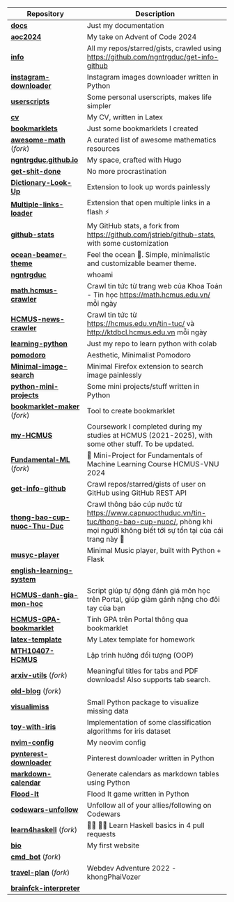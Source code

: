 | **Repository** | **Description** |
| -------------- | --------------- |
| **[docs](https://github.com/ngntrgduc/docs)**  | Just my documentation |
| **[aoc2024](https://github.com/ngntrgduc/aoc2024)**  | My take on Advent of Code 2024 |
| **[info](https://github.com/ngntrgduc/info)**  | All my repos/starred/gists, crawled using https://github.com/ngntrgduc/get-info-github |
| **[instagram-downloader](https://github.com/ngntrgduc/instagram-downloader)**  | Instagram images downloader written in Python |
| **[userscripts](https://github.com/ngntrgduc/userscripts)**  | Some personal userscripts, makes life simpler |
| **[cv](https://github.com/ngntrgduc/cv)**  | My CV, written in Latex |
| **[bookmarklets](https://github.com/ngntrgduc/bookmarklets)**  | Just some bookmarklets I created |
| **[awesome-math](https://github.com/ngntrgduc/awesome-math)** (*fork*) | A curated list of awesome mathematics resources |
| **[ngntrgduc.github.io](https://github.com/ngntrgduc/ngntrgduc.github.io)**  | My space, crafted with Hugo |
| **[get-shit-done](https://github.com/ngntrgduc/get-shit-done)**  | No more procrastination |
| **[Dictionary-Look-Up](https://github.com/ngntrgduc/Dictionary-Look-Up)**  | Extension to look up words painlessly |
| **[Multiple-links-loader](https://github.com/ngntrgduc/Multiple-links-loader)**  | Extension that open multiple links in a flash ⚡ |
| **[github-stats](https://github.com/ngntrgduc/github-stats)**  | My GitHub stats, a fork from https://github.com/jstrieb/github-stats, with some customization |
| **[ocean-beamer-theme](https://github.com/ngntrgduc/ocean-beamer-theme)**  | Feel the ocean 🌊. Simple, minimalistic and customizable beamer theme. |
| **[ngntrgduc](https://github.com/ngntrgduc/ngntrgduc)**  | whoami |
| **[math.hcmus-crawler](https://github.com/ngntrgduc/math.hcmus-crawler)**  | Crawl tin tức từ trang web của Khoa Toán - Tin học https://math.hcmus.edu.vn/ mỗi ngày |
| **[HCMUS-news-crawler](https://github.com/ngntrgduc/HCMUS-news-crawler)**  | Crawl tin tức từ https://hcmus.edu.vn/tin-tuc/ và http://ktdbcl.hcmus.edu.vn mỗi ngày |
| **[learning-python](https://github.com/ngntrgduc/learning-python)**  | Just my repo to learn python with colab |
| **[pomodoro](https://github.com/ngntrgduc/pomodoro)**  | Aesthetic, Minimalist Pomodoro |
| **[Minimal-image-search](https://github.com/ngntrgduc/Minimal-image-search)**  | Minimal Firefox extension to search image painlessly |
| **[python-mini-projects](https://github.com/ngntrgduc/python-mini-projects)**  | Some mini projects/stuff written in Python |
| **[bookmarklet-maker](https://github.com/ngntrgduc/bookmarklet-maker)** (*fork*) | Tool to create bookmarklet | A fork for personal use. Cleaner, with some tweaks. |
| **[my-HCMUS](https://github.com/ngntrgduc/my-HCMUS)**  | Coursework I completed during my studies at HCMUS (2021-2025), with some other stuff. To be updated. |
| **[Fundamental-ML](https://github.com/ngntrgduc/Fundamental-ML)** (*fork*) | 🧱 Mini-Project for Fundamentals of Machine Learning Course HCMUS-VNU 2024 |
| **[get-info-github](https://github.com/ngntrgduc/get-info-github)**  | Crawl repos/starred/gists of user on GitHub using GitHub REST API |
| **[thong-bao-cup-nuoc-Thu-Duc](https://github.com/ngntrgduc/thong-bao-cup-nuoc-Thu-Duc)**  | Crawl thông báo cúp nước từ https://www.capnuocthuduc.vn/tin-tuc/thong-bao-cup-nuoc/, phòng khi mọi người không biết tới sự tồn tại của cái trang này 🙂 |
| **[musyc-player](https://github.com/ngntrgduc/musyc-player)**  | Minimal Music player, built with Python + Flask |
| **[english-learning-system](https://github.com/ngntrgduc/english-learning-system)**  |  |
| **[HCMUS-danh-gia-mon-hoc](https://github.com/ngntrgduc/HCMUS-danh-gia-mon-hoc)**  | Script giúp tự động đánh giá môn học trên Portal, giúp giảm gánh nặng cho đôi tay của bạn |
| **[HCMUS-GPA-bookmarklet](https://github.com/ngntrgduc/HCMUS-GPA-bookmarklet)**  | Tính GPA trên Portal thông qua bookmarklet |
| **[latex-template](https://github.com/ngntrgduc/latex-template)**  | My Latex template for homework |
| **[MTH10407-HCMUS](https://github.com/ngntrgduc/MTH10407-HCMUS)**  | Lập trình hướng đối tượng (OOP) |
| **[arxiv-utils](https://github.com/ngntrgduc/arxiv-utils)** (*fork*) | Meaningful titles for tabs and PDF downloads! Also supports tab search. |
| **[old-blog](https://github.com/ngntrgduc/old-blog)** (*fork*) |  |
| **[visualimiss](https://github.com/ngntrgduc/visualimiss)**  | Small Python package to visualize missing data |
| **[toy-with-iris](https://github.com/ngntrgduc/toy-with-iris)**  | Implementation of some classification algorithms for iris dataset |
| **[nvim-config](https://github.com/ngntrgduc/nvim-config)**  | My neovim config |
| **[pynterest-downloader](https://github.com/ngntrgduc/pynterest-downloader)**  | Pinterest downloader written in Python |
| **[markdown-calendar](https://github.com/ngntrgduc/markdown-calendar)**  | Generate calendars as markdown tables using Python |
| **[Flood-It](https://github.com/ngntrgduc/Flood-It)**  | Flood It game written in Python |
| **[codewars-unfollow](https://github.com/ngntrgduc/codewars-unfollow)**  | Unfollow all of your allies/following on Codewars |
| **[learn4haskell](https://github.com/ngntrgduc/learn4haskell)** (*fork*) | 👩‍🏫 👨‍🏫 Learn Haskell basics in 4 pull requests |
| **[bio](https://github.com/ngntrgduc/bio)**  | My first website |
| **[cmd_bot](https://github.com/ngntrgduc/cmd_bot)** (*fork*) |  |
| **[travel-plan](https://github.com/ngntrgduc/travel-plan)** (*fork*) | Webdev Adventure 2022 - khongPhaiVozer |
| **[brainfck-interpreter](https://github.com/ngntrgduc/brainfck-interpreter)**  |  |
